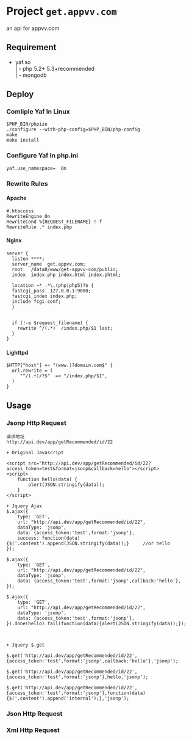 # Project `get.appvv.com ` 

an api for appvv.com

## Requirement
+ yaf.so    
  | - php 5.2+ 5.3+recommended   
  | - mongodb  

## Deploy

### Comliple Yaf In Linux
	$PHP_BIN/phpize
    ./configure --with-php-config=$PHP_BIN/php-config
    make
    make install

### Configure Yaf In php.ini
	yaf.use_namespace=	On

### Rewrite Rules

#### Apache
	#.htaccess
	RewriteEngine On
	RewriteCond %{REQUEST_FILENAME} !-f
	RewriteRule .* index.php

#### Nginx
	server {
	  listen ****;
	  server_name  get.appvv.com;
	  root   /data0/www/get-appvv-com/public;
	  index  index.php index.html index.phtml;

      location ~* .*\.(php|php5)?$ {
      fastcgi_pass  127.0.0.1:9000;
      fastcgi_index index.php;
      include fcgi.conf;
      }

	 
	  if (!-e $request_filename) {
	    rewrite ^/(.*)  /index.php/$1 last;
	  }
	}

#### Lighttpd
	$HTTP["host"] =~ "(www.)?domain.com$" {
	  url.rewrite = (
	     "^/(.+)/?$"  => "/index.php/$1",
	  )
	}

## Usage

### Jsonp Http Request
	请求地址
	http://api.dev/app/getRecommended/id/22  

	+ Original Javascript   

	<script src="http://api.dev/app/getRecommended/id/22?access_token=test&format=jsonp&callback=hello"></script>
	<script>
		function hello(data) {
			alert(JSON.stringify(data));
		}
	</script>
    
	+ Jquery Ajax
	$.ajax({
		type: 'GET',
		url: "http://api.dev/app/getRecommended/id/22",
		dataType: 'jsonp',
		data: {access_token:'test',format:'jsonp'},
		success: function(data){$('.content').append(JSON.stringify(data));}     //or hello
	});
	
	$.ajax({
		type: 'GET',
		url: "http://api.dev/app/getRecommended/id/22",
		dataType: 'jsonp',
		data: {access_token:'test',format:'jsonp',callback:'hello'},
	});
	
	$.ajax({
		type: 'GET',
		url: "http://api.dev/app/getRecommended/id/22",
		dataType: 'jsonp',
		data: {access_token:'test',format:'jsonp'},
	}).done(hello).fail(function(data){alert(JSON.stringify(data));});
	
	
	
	+ Jquery $.get
	
	$.get('http://api.dev/app/getRecommended/id/22',{access_token:'test',format:'jsonp',callback:'hello'},'jsonp');
	
	$.get('http://api.dev/app/getRecommended/id/22',{access_token:'test',format:'jsonp'},hello,'jsonp');

	$.get('http://api.dev/app/getRecommended/id/22',{access_token:'test',format:'jsonp'},function(data){$('.content').append('internal');},'jsonp');	
	



### Json Http Request

### Xml Http Request

	

